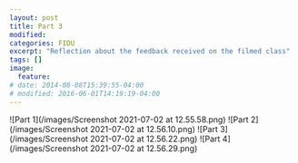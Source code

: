 ```yaml
---
layout: post
title: Part 3
modified:
categories: FIDU
excerpt: "Reflection about the feedback received on the filmed class"
tags: []
image:
  feature:
# date: 2014-08-08T15:39:55-04:00
# modified: 2016-06-01T14:19:19-04:00
---
```


![Part 1](/images/Screenshot 2021-07-02 at 12.55.58.png)
![Part 2](/images/Screenshot 2021-07-02 at 12.56.10.png)
![Part 3](/images/Screenshot 2021-07-02 at 12.56.22.png)
![Part 4](/images/Screenshot 2021-07-02 at 12.56.29.png)
